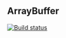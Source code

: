 ## ArrayBuffer
[![Build status](https://ci.appveyor.com/api/projects/status/wnhhfmwgva2woomr?svg=true)](https://ci.appveyor.com/project/Anna-Kolycheva/ajs-arraybuffer-1)